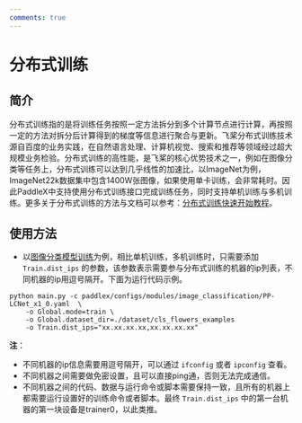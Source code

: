 ```yaml
---
comments: true
---
```


# 分布式训练

## 简介

分布式训练指的是将训练任务按照一定方法拆分到多个计算节点进行计算，再按照一定的方法对拆分后计算得到的梯度等信息进行聚合与更新。飞桨分布式训练技术源自百度的业务实践，在自然语言处理、计算机视觉、搜索和推荐等领域经过超大规模业务检验。分布式训练的高性能，是飞桨的核心优势技术之一，例如在图像分类等任务上，分布式训练可以达到几乎线性的加速比，以ImageNet为例，ImageNet22k数据集中包含1400W张图像，如果使用单卡训练，会非常耗时。因此PaddleX中支持使用分布式训练接口完成训练任务，同时支持单机训练与多机训练。更多关于分布式训练的方法与文档可以参考：[分布式训练快速开始教程](https://fleet-x.readthedocs.io/en/latest/paddle_fleet_rst/parameter_server/ps_quick_start.html)。


## 使用方法

* 以[图像分类模型训练](../tutorials/cv_modules/image_classification.md)为例，相比单机训练，多机训练时，只需要添加 `Train.dist_ips` 的参数，该参数表示需要参与分布式训练的机器的ip列表，不同机器的ip用逗号隔开。下面为运行代码示例。

```
python main.py -c paddlex/configs/modules/image_classification/PP-LCNet_x1_0.yaml  \
    -o Global.mode=train \
    -o Global.dataset_dir=./dataset/cls_flowers_examples
    -o Train.dist_ips="xx.xx.xx.xx,xx.xx.xx.xx"
```
**注**：

- 不同机器的ip信息需要用逗号隔开，可以通过 `ifconfig` 或者 `ipconfig` 查看。
- 不同机器之间需要做免密设置，且可以直接ping通，否则无法完成通信。
- 不同机器之间的代码、数据与运行命令或脚本需要保持一致，且所有的机器上都需要运行设置好的训练命令或者脚本。最终 `Train.dist_ips` 中的第一台机器的第一块设备是trainer0，以此类推。
